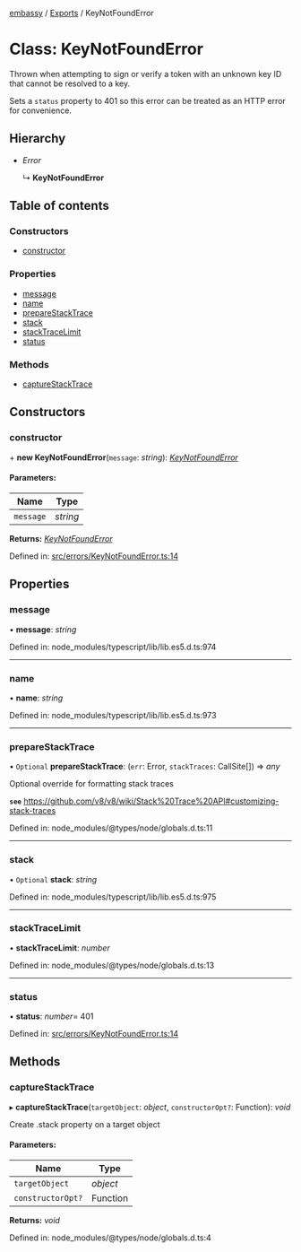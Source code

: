 [embassy](../README.md) / [Exports](../modules.md) / KeyNotFoundError

# Class: KeyNotFoundError

Thrown when attempting to sign or verify a token with an unknown key ID that
cannot be resolved to a key.

Sets a `status` property to 401 so this error can be treated as an HTTP error
for convenience.

## Hierarchy

* *Error*

  ↳ **KeyNotFoundError**

## Table of contents

### Constructors

- [constructor](keynotfounderror.md#constructor)

### Properties

- [message](keynotfounderror.md#message)
- [name](keynotfounderror.md#name)
- [prepareStackTrace](keynotfounderror.md#preparestacktrace)
- [stack](keynotfounderror.md#stack)
- [stackTraceLimit](keynotfounderror.md#stacktracelimit)
- [status](keynotfounderror.md#status)

### Methods

- [captureStackTrace](keynotfounderror.md#capturestacktrace)

## Constructors

### constructor

\+ **new KeyNotFoundError**(`message`: *string*): [*KeyNotFoundError*](keynotfounderror.md)

#### Parameters:

Name | Type |
------ | ------ |
`message` | *string* |

**Returns:** [*KeyNotFoundError*](keynotfounderror.md)

Defined in: [src/errors/KeyNotFoundError.ts:14](https://github.com/TomFrost/Embassy/blob/3a9cf3a/src/errors/KeyNotFoundError.ts#L14)

## Properties

### message

• **message**: *string*

Defined in: node_modules/typescript/lib/lib.es5.d.ts:974

___

### name

• **name**: *string*

Defined in: node_modules/typescript/lib/lib.es5.d.ts:973

___

### prepareStackTrace

• `Optional` **prepareStackTrace**: (`err`: Error, `stackTraces`: CallSite[]) => *any*

Optional override for formatting stack traces

**`see`** https://github.com/v8/v8/wiki/Stack%20Trace%20API#customizing-stack-traces

Defined in: node_modules/@types/node/globals.d.ts:11

___

### stack

• `Optional` **stack**: *string*

Defined in: node_modules/typescript/lib/lib.es5.d.ts:975

___

### stackTraceLimit

• **stackTraceLimit**: *number*

Defined in: node_modules/@types/node/globals.d.ts:13

___

### status

• **status**: *number*= 401

Defined in: [src/errors/KeyNotFoundError.ts:14](https://github.com/TomFrost/Embassy/blob/3a9cf3a/src/errors/KeyNotFoundError.ts#L14)

## Methods

### captureStackTrace

▸ **captureStackTrace**(`targetObject`: *object*, `constructorOpt?`: Function): *void*

Create .stack property on a target object

#### Parameters:

Name | Type |
------ | ------ |
`targetObject` | *object* |
`constructorOpt?` | Function |

**Returns:** *void*

Defined in: node_modules/@types/node/globals.d.ts:4

